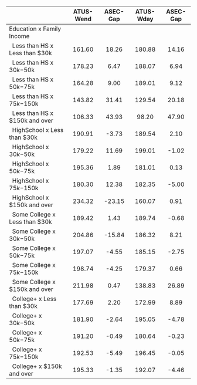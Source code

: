 
|                      |    ATUS-Wend |     ASEC-Gap |    ATUS-Wday |     ASEC-Gap |
| -------------------- | :----------: | :----------: | :----------: | :----------: |
| Education x Family Income |              |              |              |              |
| &nbsp;&nbsp;Less than HS x Less than $30k |       161.60 |        18.26 |       180.88 |        14.16 |
| &nbsp;&nbsp;Less than HS x $30k-$50k |       178.23 |         6.47 |       188.07 |         6.94 |
| &nbsp;&nbsp;Less than HS x $50k-$75k |       164.28 |         9.00 |       189.01 |         9.12 |
| &nbsp;&nbsp;Less than HS x $75k-$150k |       143.82 |        31.41 |       129.54 |        20.18 |
| &nbsp;&nbsp;Less than HS x $150k and over |       106.33 |        43.93 |        98.20 |        47.90 |
| &nbsp;&nbsp;HighSchool x Less than $30k |       190.91 |        -3.73 |       189.54 |         2.10 |
| &nbsp;&nbsp;HighSchool x $30k-$50k |       179.22 |        11.69 |       199.01 |        -1.02 |
| &nbsp;&nbsp;HighSchool x $50k-$75k |       195.36 |         1.89 |       181.01 |         0.13 |
| &nbsp;&nbsp;HighSchool x $75k-$150k |       180.30 |        12.38 |       182.35 |        -5.00 |
| &nbsp;&nbsp;HighSchool x $150k and over |       234.32 |       -23.15 |       160.07 |         0.91 |
| &nbsp;&nbsp;Some College x Less than $30k |       189.42 |         1.43 |       189.74 |        -0.68 |
| &nbsp;&nbsp;Some College x $30k-$50k |       204.86 |       -15.84 |       186.32 |         8.21 |
| &nbsp;&nbsp;Some College x $50k-$75k |       197.07 |        -4.55 |       185.15 |        -2.75 |
| &nbsp;&nbsp;Some College x $75k-$150k |       198.74 |        -4.25 |       179.37 |         0.66 |
| &nbsp;&nbsp;Some College x $150k and over |       211.98 |         0.47 |       138.83 |        26.89 |
| &nbsp;&nbsp;College+ x Less than $30k |       177.69 |         2.20 |       172.99 |         8.89 |
| &nbsp;&nbsp;College+ x $30k-$50k |       181.90 |        -2.64 |       195.05 |        -4.78 |
| &nbsp;&nbsp;College+ x $50k-$75k |       191.20 |        -0.49 |       180.64 |        -0.23 |
| &nbsp;&nbsp;College+ x $75k-$150k |       192.53 |        -5.49 |       196.45 |        -0.05 |
| &nbsp;&nbsp;College+ x $150k and over |       195.33 |        -1.35 |       192.07 |        -4.46 |

